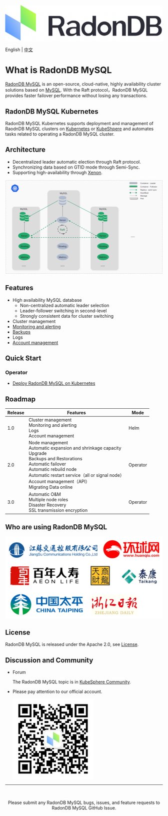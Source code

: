 ![](docs/images/logo_radondb-mysql.png) <br>

English | [中文](README_zh.md) 

# What is RadonDB MySQL

[RadonDB MySQL](https://github.com/radondb/radondb-mysql-kubernetes) is an open-source, cloud-native, highly availability cluster solutions based on [MySQL](https://MySQL.org). With the Raft protocol，RadonDB MySQL provides faster failover performance without losing any transactions.

## RadonDB MySQL Kubernetes

RadonDB MySQL Kubernetes supports deployment and management of RaodnDB MySQL clusters on [Kubernetes](https://kubernetes.io) or [KubeShpere](https://kubesphere.com.cn) and automates tasks related to operating a RadonDB MySQL cluster.

## Architecture

- Decentralized leader automatic election through Raft protocol.
- Synchronizing data based on GTID mode through Semi-Sync.
- Supporting high-availability through [Xenon](https://github.com/radondb/xenon.git).

![](docs/images/radondb-mysql_Architecture.png)

## Features

- High availability MySQL database
    - Non-centralized automatic leader selection
    - Leader-follower switching in second-level
    - Strongly consistent data for cluster switching
- Cluster management
- [Monitoring and alerting](docs/deploy_monitoring.md)
- [Backups](docs/deploy_backup_restore_s3.md)
- Logs
- [Account management](docs/mgt_mysqluser.md)

## Quick Start

### Operator

- [Deploy RadonDB MySQL on Kubernetes](docs/kubernetes/deploy_radondb-mysql_operator_on_k8s.md)

## Roadmap

| Release | Features  | Mode |
|------|--------|--------|
| 1.0 | Cluster management <br> Monitoring and alerting <br> Logs <br> Account management | Helm |
| 2.0 | Node management <br> Automatic expansion and shrinkage capacity <br> Upgrade <br> Backups and Restorations <br> Automatic failover <br> Automatic rebuild node <br> Automatic restart service（all or signal node）<br> Account management（API）<br> Migrating Data online | Operator |
| 3.0 | Automatic O&M <br> Multiple node roles <br> Disaster Recovery <br> SSL transmission encryption  | Operator |

## Who are using RadonDB MySQL

![](docs/images/users.png)

## License

RadonDB MySQL is released under the Apache 2.0, see [License](./LICENSE).

## Discussion and Community

- Forum

    The RadonDB MySQL topic is in [KubeSphere Community](https://kubesphere.com.cn/forum/t/radondb).

- Please pay attention to our official account.

  ![](docs/images/vx_code_258.jpg)

---
<p align="center">
<br/><br/>
Please submit any RadonDB MySQL bugs, issues, and feature requests to RadonDB MySQL GitHub Issue.
<br/>
</a>
</p>
